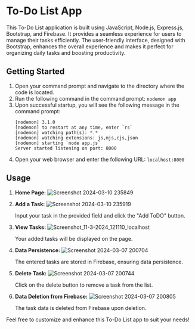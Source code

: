 # To-Do List App

This To-Do List application is built using JavaScript, Node.js, Express.js, Bootstrap, and Firebase. It provides a seamless experience for users to manage their tasks efficiently. The user-friendly interface, designed with Bootstrap, enhances the overall experience and makes it perfect for organizing daily tasks and boosting productivity.

## Getting Started

1. Open your command prompt and navigate to the directory where the code is located.
2. Run the following command in the command prompt: `nodemon app`
3. Upon successful startup, you will see the following message in the command prompt:
   ```
   [nodemon] 3.1.0
   [nodemon] to restart at any time, enter `rs`
   [nodemon] watching path(s): *.*
   [nodemon] watching extensions: js,mjs,cjs,json
   [nodemon] starting `node app.js`
   Server started listening on port: 8000
   ```
4. Open your web browser and enter the following URL: `localhost:8000`

## Usage

1. **Home Page:**
   ![Screenshot 2024-03-10 235849](https://github.com/Vaibhav-crux/todo-list/assets/122672330/4858bbe4-f98c-4147-bfe8-4a18dd523bcd)

2. **Add a Task:**
   ![Screenshot 2024-03-10 235919](https://github.com/Vaibhav-crux/todo-list/assets/122672330/96750143-dc25-47a6-be06-012f4a0262bf)

   Input your task in the provided field and click the "Add ToDO" button.

3. **View Tasks:**
   ![Screenshot_11-3-2024_121110_localhost](https://github.com/Vaibhav-crux/todo-list/assets/122672330/5556ea21-31a7-41fa-9aa0-4225daf3d3f2)

   Your added tasks will be displayed on the page.

4. **Data Persistence:**
   ![Screenshot 2024-03-07 200704](https://github.com/Vaibhav-crux/todo-list/assets/122672330/77921e9b-7ef6-4df1-9ebc-222a3461ec29)

   The entered tasks are stored in Firebase, ensuring data persistence.

5. **Delete Task:**
   ![Screenshot 2024-03-07 200744](https://github.com/Vaibhav-crux/todo-list/assets/122672330/d5e9da2c-30a6-4b3a-a4e9-6fee141030ee)

   Click on the delete button to remove a task from the list.

6. **Data Deletion from Firebase:**
   ![Screenshot 2024-03-07 200805](https://github.com/Vaibhav-crux/todo-list/assets/122672330/2e80c057-aea9-41cc-b604-182068cb75d3)

   The task data is deleted from Firebase upon deletion.

Feel free to customize and enhance this To-Do List app to suit your needs!
